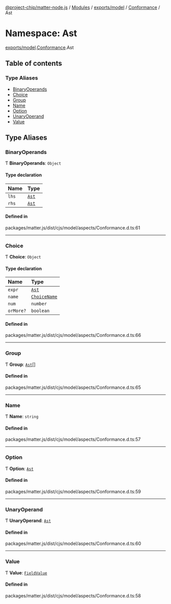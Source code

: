[@project-chip/matter-node.js](../README.md) / [Modules](../modules.md) / [exports/model](exports_model.md) / [Conformance](exports_model.Conformance.md) / Ast

# Namespace: Ast

[exports/model](exports_model.md).[Conformance](exports_model.Conformance.md).Ast

## Table of contents

### Type Aliases

- [BinaryOperands](exports_model.Conformance.Ast.md#binaryoperands)
- [Choice](exports_model.Conformance.Ast.md#choice)
- [Group](exports_model.Conformance.Ast.md#group)
- [Name](exports_model.Conformance.Ast.md#name)
- [Option](exports_model.Conformance.Ast.md#option)
- [UnaryOperand](exports_model.Conformance.Ast.md#unaryoperand)
- [Value](exports_model.Conformance.Ast.md#value)

## Type Aliases

### BinaryOperands

Ƭ **BinaryOperands**: `Object`

#### Type declaration

| Name | Type |
| :------ | :------ |
| `lhs` | [`Ast`](exports_model.Conformance.md#ast) |
| `rhs` | [`Ast`](exports_model.Conformance.md#ast) |

#### Defined in

packages/matter.js/dist/cjs/model/aspects/Conformance.d.ts:61

___

### Choice

Ƭ **Choice**: `Object`

#### Type declaration

| Name | Type |
| :------ | :------ |
| `expr` | [`Ast`](exports_model.Conformance.md#ast) |
| `name` | [`ChoiceName`](exports_model.Conformance.md#choicename) |
| `num` | `number` |
| `orMore?` | `boolean` |

#### Defined in

packages/matter.js/dist/cjs/model/aspects/Conformance.d.ts:66

___

### Group

Ƭ **Group**: [`Ast`](exports_model.Conformance.md#ast)[]

#### Defined in

packages/matter.js/dist/cjs/model/aspects/Conformance.d.ts:65

___

### Name

Ƭ **Name**: `string`

#### Defined in

packages/matter.js/dist/cjs/model/aspects/Conformance.d.ts:57

___

### Option

Ƭ **Option**: [`Ast`](exports_model.Conformance.md#ast)

#### Defined in

packages/matter.js/dist/cjs/model/aspects/Conformance.d.ts:59

___

### UnaryOperand

Ƭ **UnaryOperand**: [`Ast`](exports_model.Conformance.md#ast)

#### Defined in

packages/matter.js/dist/cjs/model/aspects/Conformance.d.ts:60

___

### Value

Ƭ **Value**: [`FieldValue`](exports_model.md#fieldvalue)

#### Defined in

packages/matter.js/dist/cjs/model/aspects/Conformance.d.ts:58
